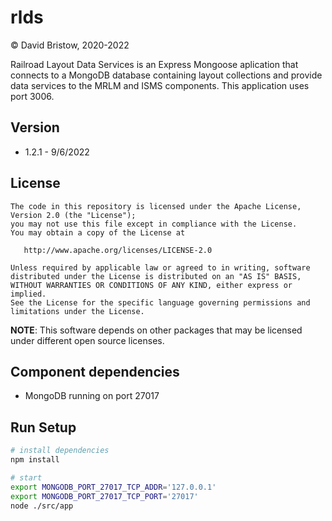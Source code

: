 # rlds
&copy; David Bristow, 2020-2022

Railroad Layout Data Services is an Express Mongoose aplication that connects to a MongoDB database containing layout collections and provide data services to the MRLM and ISMS components. This application uses port 3006.

## Version
* 1.2.1 - 9/6/2022

## License

    The code in this repository is licensed under the Apache License, Version 2.0 (the "License");
    you may not use this file except in compliance with the License.
    You may obtain a copy of the License at

       http://www.apache.org/licenses/LICENSE-2.0

    Unless required by applicable law or agreed to in writing, software
    distributed under the License is distributed on an "AS IS" BASIS,
    WITHOUT WARRANTIES OR CONDITIONS OF ANY KIND, either express or implied.
    See the License for the specific language governing permissions and
    limitations under the License.

**NOTE**: This software depends on other packages that may be licensed under different open source licenses.

## Component dependencies
* MongoDB running on port 27017


## Run Setup

``` bash
# install dependencies
npm install

# start
export MONGODB_PORT_27017_TCP_ADDR='127.0.0.1'
export MONGODB_PORT_27017_TCP_PORT='27017'
node ./src/app
```
